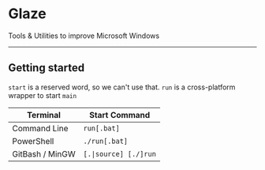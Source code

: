 # Glaze
Tools & Utilities to improve Microsoft Windows

---

## Getting started

`start` is a reserved word, so we can't use that.
`run` is a cross-platform wrapper to start `main`

| Terminal        | Start Command         |
|-----------------|-----------------------|
| Command Line    | `run[.bat]`           |
| PowerShell      | `./run[.bat]`         |
| GitBash / MinGW | `[.\|source] [./]run` |
